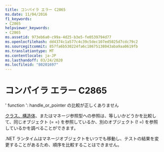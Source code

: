 ```yaml
---
title: コンパイラ エラー C2865
ms.date: 11/04/2016
f1_keywords:
- C2865
helpviewer_keywords:
- C2865
ms.assetid: 973eb6a0-c99a-4d25-b3e5-fe0539794d77
ms.openlocfilehash: dd4374c1a577c4c39c5dec107ed5025d7cdc79c2
ms.sourcegitcommit: 857fa6b530224fa6c18675138043aba9aa0619fb
ms.translationtype: MT
ms.contentlocale: ja-JP
ms.lasthandoff: 03/24/2020
ms.locfileid: "80201697"
---
```

# <a name="compiler-error-c2865"></a>コンパイラ エラー C2865

' function ': handle_or_pointer の比較が正しくありません

[クラス、構造体](../../extensions/classes-and-structs-cpp-component-extensions.md)、またはマネージ参照型への参照は、等しいかどうかを比較して、同じオブジェクト (= =) を参照しているか、別のオブジェクト (! =) を参照しているかを調べることができます。

.NET ランタイムはマネージオブジェクトをいつでも移動し、テストの結果を変更することがあるため、順序を比較することはできません。

